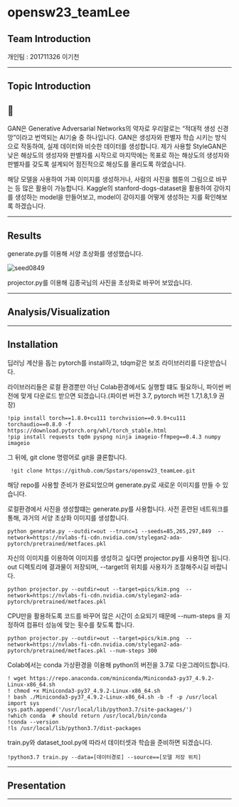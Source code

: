 opensw23_teamLee
=============

Team Introduction
-------------

개인팀 : 201711326 이기천

------------------------
Topic Introduction
-------------   
## :gem:   
GAN은 Generative Adversarial Networks의 약자로 우리말로는 “적대적 생성 신경망”이라고 번역되는 AI기술 중 하나입니다.  GAN은 생성자와 판별자 학습 시키는 방식으로 작동하여, 실제 데이터와 비슷한 데이터를 생성합니다. 제가 사용할 StyleGAN은 낮은 해상도의 생성자와 판별자를 시작으로 마지막에는 목표로 하는 해상도의 생성자와 판별자를 갖도록 설계되어  점진적으로 해상도를 올리도록 하였습니다.   
   
해당 모델을 사용하여 가짜 이미지를 생성하거나, 사람의 사진을 웹툰의 그림으로 바꾸는 등 많은 활용이 가능합니다. Kaggle의 stanford-dogs-dataset을 활용하여 강아지를 생성하는 model을 만들어보고, model이 강아지를 어떻게 생성하는 지를 확인해보록 하겠습니다.


---------------------------
Results
-------------
generate.py를 이용해 서양 초상화를 생성했습니다.

![seed0849](https://github.com/Spstars/opensw23_teamLee/assets/83457482/51b3634d-0501-4290-af5c-a7ca4bc4ded9)

projector.py를 이용해 김종국님의 사진을 초상화로 바꾸어 보았습니다.



---------------------------

Analysis/Visualization
-------------

---------------------------
Installation
-------------


딥러닝 계산을 돕는 pytorch를 install하고, tdqm같은 보조 라이브러리를 다운받습니다.


라이브러리들은 로컬 환경뿐만 아닌 Colab환경에서도 실행할 떄도 필요하니, 파이썬 버전에 맞게 다운로드 받으면 되겠습니다.(파이썬 버전 3.7, pytorch 버전 1.7,1.8,1.9 권장) 

    !pip install torch==1.8.0+cu111 torchvision==0.9.0+cu111 torchaudio==0.8.0 -f https://download.pytorch.org/whl/torch_stable.html
    !pip install requests tqdm pyspng ninja imageio-ffmpeg==0.4.3 numpy imageio


그 뒤에, git clone 명령어로 git을 클론합니다.


     !git clone https://github.com/Spstars/opensw23_teamLee.git
     
해당 repo를 사용할 준비가 완료되었으며 generate.py로 새로운 이미지를 만들 수 있습니다.



로컬환경에서 사진을 생성할떄는 generate.py를 사용합니다. 사전 훈련된 네트워크를 통해, 과거의 서양 초상화 이미지를 생성합니다.


    python generate.py --outdir=out --trunc=1 --seeds=85,265,297,849  --network=https://nvlabs-fi-cdn.nvidia.com/stylegan2-ada-pytorch/pretrained/metfaces.pkl

자신의 이미지를 이용하여 이미지를 생성하고 싶다면 projector.py를 사용하면 됩니다. out 디렉토리에 결과물이 저장되며, --target의 위치를 사용자가 조절해주시길 바랍니다.


    python projector.py --outdir=out --target=pics/kim.png  --network=https://nvlabs-fi-cdn.nvidia.com/stylegan2-ada-pytorch/pretrained/metfaces.pkl


CPU만을 활용하도록 코드를 바꾸어 많은 시간이 소요되기 때문에 --num-steps 을 지정하여 컴퓨터 성능에 맞는 횟수를 찾도록 합니다.

    python projector.py --outdir=out --target=pics/kim.png  --network=https://nvlabs-fi-cdn.nvidia.com/stylegan2-ada-pytorch/pretrained/metfaces.pkl --num-steps 300


Colab에서는 conda 가상환경을 이용해 python의 버전을 3.7로 다운그레이드합니다. 

    ! wget https://repo.anaconda.com/miniconda/Miniconda3-py37_4.9.2-Linux-x86_64.sh
    ! chmod +x Miniconda3-py37_4.9.2-Linux-x86_64.sh
    ! bash ./Miniconda3-py37_4.9.2-Linux-x86_64.sh -b -f -p /usr/local
    import sys
    sys.path.append('/usr/local/lib/python3.7/site-packages/')
    !which conda  # should return /usr/local/bin/conda
    !conda --version
    !ls /usr/local/lib/python3.7/dist-packages

train.py와 dataset_tool.py에 따라서 데이터셋과 학습을 준비하면 되겠습니다.

    !python3.7 train.py --data=[데이터경로] --source==[모델 저장 위치]      

---------------------------

Presentation
-------------

---------------------------
